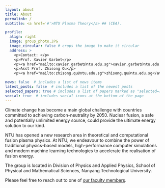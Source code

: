 ```yaml
---
layout: about
title: About
permalink: /
subtitle: <a href='#'>NTU Plasma Theory</a> ## (CEA).

profile:
  align: right
  image: group_photo.JPG
  image_circular: false # crops the image to make it circular
  address: >
    <p>Contact: </p>
    <p>Prof. Xavier Garbet</p>
    <p><a href="mailto:xavier.garbet@ntu.edu.sg">xavier.garbet@ntu.edu.sg</a></p>
    <p>Asst Prof. Zhisong Qu</p>
    <p><a href="mailto:zhisong.qu@ntu.edu.sg">zhisong.qu@ntu.edu.sg</a></p>

news: false  # includes a list of news items
latest_posts: false  # includes a list of the newest posts
selected_papers: true # includes a list of papers marked as "selected={true}"
social: true  # includes social icons at the bottom of the page
---
```


Climate change has become a main global challenge with countries committed to achieving carbon-neutrality by 2050. Nuclear fusion, a safe and potentially unlimited energy source, could provide the ultimate energy solution to our kind. 

NTU has opened a new research area in theoretical and computational fusion plasma physics.
 At NTU, we endeavour to combine the power of traditional physics-based models, high-performance computer simulations and modern machine learning technologies to accelerate the realisation of fusion energy. 

The group is located in Division of Physics and Applied Physics, School of Physical and Mathematical Sciences, Nanyang Technological University.

Please feel free to reach out to one of [our faculty members](/people/).


<!-- Write your biography here. Tell the world about yourself. Link to your favorite [subreddit](http://reddit.com). You can put a picture in, too. The code is already in, just name your picture `prof_pic.jpg` and put it in the `img/` folder.

Put your address / P.O. box / other info right below your picture. You can also disable any these elements by editing `profile` property of the YAML header of your `_pages/about.md`. Edit `_bibliography/papers.bib` and Jekyll will render your [publications page](/al-folio/publications/) automatically.

Link to your social media connections, too. This theme is set up to use [Font Awesome icons](http://fortawesome.github.io/Font-Awesome/) and [Academicons](https://jpswalsh.github.io/academicons/), like the ones below. Add your Facebook, Twitter, LinkedIn, Google Scholar, or just disable all of them. -->
<!-- <img src="https://www.nrf.gov.sg/Assets/Images/Nrf/Common/nrf_logo.png" alt= “NRF” width="300" height="100">

<img src="https://upload.wikimedia.org/wikipedia/commons/thumb/4/43/TemasekHoldings_logo.svg/2560px-TemasekHoldings_logo.svg.png" alt= “NRF” width="300">

<img src="https://www.nrf.gov.sg/Assets/Images/Nrf/Common/nrf_logo.png" alt= “NRF” width="300">

<img src="https://www.nrf.gov.sg/Assets/Images/Nrf/Common/nrf_logo.png" alt= “NRF” width="300"> -->
